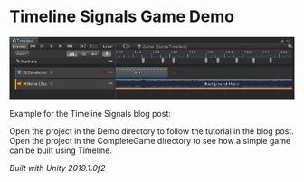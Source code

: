 # Timeline Signals Game Demo

![Alt text](Docs/Signals.png?raw=true "Title")

Example for the Timeline Signals blog post:  

Open the project in the Demo directory to follow the tutorial in the blog post.  
Open the project in the CompleteGame directory to see how a simple game can be built using Timeline.  

*Built with Unity 2019.1.0f2*
